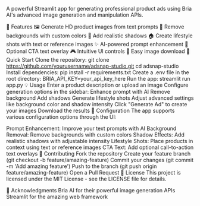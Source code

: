 A powerful Streamlit app for generating professional product ads using Bria AI's advanced image generation and manipulation APIs.

🌟 Features
🖼️ Generate HD product images from text prompts
🎯 Remove backgrounds with custom colors
🌅 Add realistic shadows
🏠 Create lifestyle shots with text or reference images
✨ AI-powered prompt enhancement
📝 Optional CTA text overlay
🎮 Intuitive UI controls
💾 Easy image download
🚀 Quick Start
Clone the repository:
git clone https://github.com/yourusername/adsnap-studio.git
cd adsnap-studio
Install dependencies:
pip install -r requirements.txt
Create a .env file in the root directory:
BRIA_API_KEY=your_api_key_here
Run the app:
streamlit run app.py
💡 Usage
Enter a product description or upload an image
Configure generation options in the sidebar:
Enhance prompt with AI
Remove background
Add shadows
Generate lifestyle shots
Adjust advanced settings like background color and shadow intensity
Click "Generate Ad" to create your images
Download the results
🔧 Configuration
The app supports various configuration options through the UI:

Prompt Enhancement: Improve your text prompts with AI
Background Removal: Remove backgrounds with custom colors
Shadow Effects: Add realistic shadows with adjustable intensity
Lifestyle Shots: Place products in context using text or reference images
CTA Text: Add optional call-to-action text overlays
🤝 Contributing
Fork the repository
Create your feature branch (git checkout -b feature/amazing-feature)
Commit your changes (git commit -m 'Add amazing feature')
Push to the branch (git push origin feature/amazing-feature)
Open a Pull Request
📝 License
This project is licensed under the MIT License - see the LICENSE file for details.

🙏 Acknowledgments
Bria AI for their powerful image generation APIs
Streamlit for the amazing web framework
